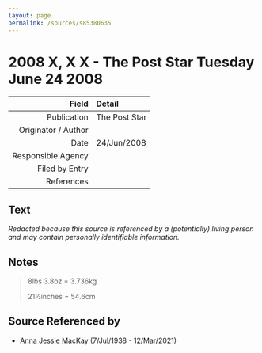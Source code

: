 ```yaml
---
layout: page
permalink: /sources/s85380635
---
```


# 2008 X, X X - The Post Star Tuesday June 24 2008

Field | Detail
---:|:---
Publication | The Post Star
Originator / Author | 
Date | 24/Jun/2008
Responsible Agency | 
Filed by Entry | 
References | 

## Text

_Redacted because this source is referenced by a (potentially) living person and may contain personally identifiable information._

## Notes

> 8lbs 3.8oz = 3.736kg
>
> 21½inches = 54.6cm
>


## Source Referenced by

* [Anna Jessie MacKay](../people/@41265374@-anna-jessie-mackay-b1938-7-7-d2021-3-12.md) (7/Jul/1938 - 12/Mar/2021)
